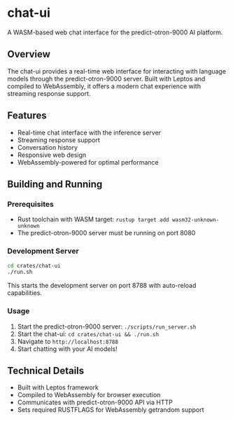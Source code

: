 # chat-ui

A WASM-based web chat interface for the predict-otron-9000 AI platform.

## Overview

The chat-ui provides a real-time web interface for interacting with language models through the predict-otron-9000 server. Built with Leptos and compiled to WebAssembly, it offers a modern chat experience with streaming response support.

## Features

- Real-time chat interface with the inference server
- Streaming response support
- Conversation history
- Responsive web design
- WebAssembly-powered for optimal performance

## Building and Running

### Prerequisites
- Rust toolchain with WASM target: `rustup target add wasm32-unknown-unknown`
- The predict-otron-9000 server must be running on port 8080

### Development Server
```bash
cd crates/chat-ui
./run.sh
```

This starts the development server on port 8788 with auto-reload capabilities.

### Usage
1. Start the predict-otron-9000 server: `./scripts/run_server.sh`
2. Start the chat-ui: `cd crates/chat-ui && ./run.sh`
3. Navigate to `http://localhost:8788`
4. Start chatting with your AI models!

## Technical Details
- Built with Leptos framework
- Compiled to WebAssembly for browser execution
- Communicates with predict-otron-9000 API via HTTP
- Sets required RUSTFLAGS for WebAssembly getrandom support
